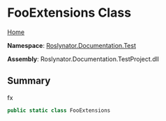 # FooExtensions Class <a name="_Top"></a>

[Home](../../../../README.md)

**Namespace**: [Roslynator.Documentation.Test](../README.md#_Top)

**Assembly**: Roslynator\.Documentation\.TestProject\.dll

## Summary

fx

```csharp
public static class FooExtensions
```

